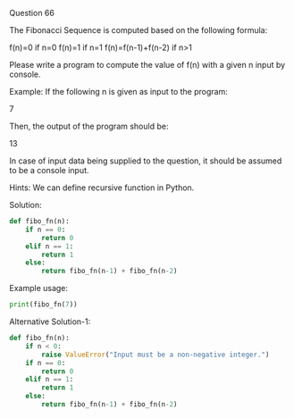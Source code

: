 Question 66

The Fibonacci Sequence is computed based on the following formula:

f(n)=0 if n=0 f(n)=1 if n=1 f(n)=f(n-1)+f(n-2) if n>1

Please write a program to compute the value of f(n) with a given n input by console.

Example: If the following n is given as input to the program:

7

Then, the output of the program should be:

13

In case of input data being supplied to the question, it should be assumed to be a console input.

Hints: We can define recursive function in Python.

Solution:

```python
def fibo_fn(n):
    if n == 0:
        return 0
    elif n == 1:
        return 1
    else:
        return fibo_fn(n-1) + fibo_fn(n-2)
```

Example usage:

```python
print(fibo_fn(7))
```

Alternative Solution-1:

```python
def fibo_fn(n):
    if n < 0:
        raise ValueError("Input must be a non-negative integer.")
    if n == 0:
        return 0
    elif n == 1:
        return 1
    else:
        return fibo_fn(n-1) + fibo_fn(n-2)
```
